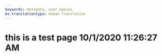 ```yaml
---
keywords: metadata, user manual
ms.translationtype: Human Translation
---
```

# this is a test page 10/1/2020 11:26:27 AM
